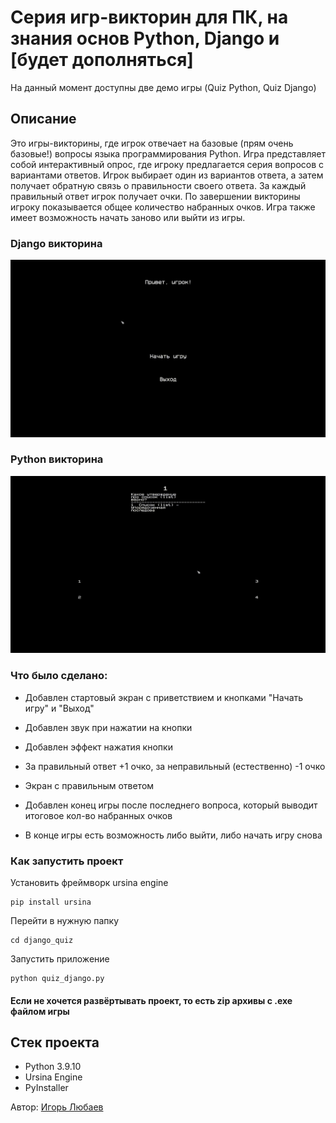 # Серия игр-викторин для ПК, на знания основ Python, Django и [будет дополняться]

На данный момент доступны две демо игры (Quiz Python, Quiz Django)

## Описание

Это игры-викторины, где игрок отвечает на базовые (прям очень базовые!) вопросы языка программирования Python. Игра представляет собой интерактивный опрос, где игроку предлагается серия вопросов с вариантами ответов. Игрок выбирает один из вариантов ответа, а затем получает обратную связь о правильности своего ответа. За каждый правильный ответ игрок получает очки. По завершении викторины игроку показывается общее количество набранных очков. Игра также имеет возможность начать заново или выйти из игры.

### Django викторина

![Django](gif/Quiz-Django.gif)

### Python викторина

![Python](gif/Quiz-Python.gif)

### Что было сделано:

- Добавлен стартовый экран с приветствием и кнопками "Начать игру" и "Выход"

- Добавлен звук при нажатии на кнопки

- Добавлен эффект нажатия кнопки
  
- За правильный ответ +1 очко, за неправильный (естественно) -1 очко

- Экран с правильным ответом

- Добавлен конец игры после последнего вопроса, который выводит итоговое кол-во набранных очков 

- В конце игры есть возможность либо выйти, либо начать игру снова

### Как запустить проект

Установить фреймворк ursina engine

```
pip install ursina
```

Перейти в нужную папку

```
cd django_quiz
```

Запустить приложение

```
python quiz_django.py
```

#### Если не хочется развёртывать проект, то есть zip архивы с .exe файлом игры

## Стек проекта

- Python 3.9.10
- Ursina Engine
- PyInstaller

Автор: [Игорь Любаев](https://github.com/Igor-L12)
